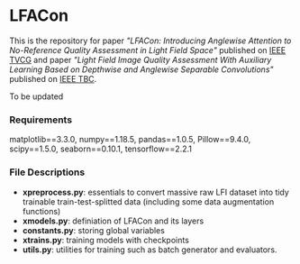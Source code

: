 # LFACon
This is the repository for paper *"LFACon: Introducing Anglewise Attention to No-Reference Quality Assessment in Light Field Space"* published on [IEEE TVCG](https://ieeexplore.ieee.org/document/10049721) and paper *"Light Field Image Quality Assessment With Auxiliary Learning Based on Depthwise and Anglewise Separable Convolutions"* published on [IEEE TBC](https://ieeexplore.ieee.org/abstract/document/9505016).

To be updated



### Requirements
matplotlib==3.3.0,
numpy==1.18.5,
pandas==1.0.5,
Pillow==9.4.0,
scipy==1.5.0,
seaborn==0.10.1,
tensorflow==2.2.1



### File Descriptions
* **xpreprocess.py**: essentials to convert massive raw LFI dataset into tidy trainable train-test-splitted data (including some data augmentation functions)
* **xmodels.py**: definiation of LFACon and its layers
* **constants.py**: storing global variables
* **xtrains.py**: training models with checkpoints
* **utils.py**: utilities for training such as batch generator and evaluators.

